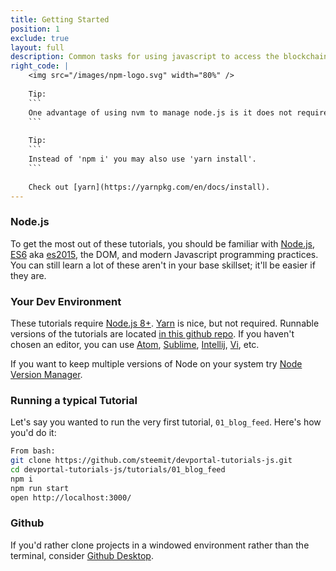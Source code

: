 ```yaml
---
title: Getting Started
position: 1
exclude: true
layout: full
description: Common tasks for using javascript to access the blockchain
right_code: |
    <img src="/images/npm-logo.svg" width="80%" />
    
    Tip:
    ```
    One advantage of using nvm to manage node.js is it does not require sudo or third party OS package managers.
    ```
    
    Tip:
    ```
    Instead of 'npm i' you may also use 'yarn install'.
    ```
    
    Check out [yarn](https://yarnpkg.com/en/docs/install).
---
```

### Node.js
To get the most out of these tutorials, you should be familiar with [Node.js](https://nodejs.org/en/), [ES6](https://babeljs.io/learn-es2015/) aka [es2015](http://www.ecma-international.org/ecma-262/6.0/), the DOM, and modern Javascript programming practices. 
You can still learn a lot of these aren't in your base skillset; it'll be easier if they are.

### Your Dev Environment
These tutorials require [Node.js 8+](https://nodejs.org/en/download/). [Yarn](https://yarnpkg.com/en/) is nice, but not required.  Runnable versions of the tutorials are located [in this github repo](https://github.com/steemit/devportal-tutorials-js).
If you haven't chosen an editor, you can use [Atom](https://atom.io/), [Sublime](https://www.sublimetext.com/), [Intellij](https://www.jetbrains.com/idea/), [Vi](https://en.wikipedia.org/wiki/Vi), etc.

If you want to keep multiple versions of Node on your system try [Node Version Manager](https://github.com/creationix/nvm).

### Running a typical Tutorial

Let's say you wanted to run the very first tutorial, `01_blog_feed`. Here's how you'd do it:

```bash
From bash:
git clone https://github.com/steemit/devportal-tutorials-js.git
cd devportal-tutorials-js/tutorials/01_blog_feed
npm i
npm run start
open http://localhost:3000/
```


### Github

If you'd rather clone projects in a windowed environment rather than the terminal, consider [Github Desktop](https://desktop.github.com/).
